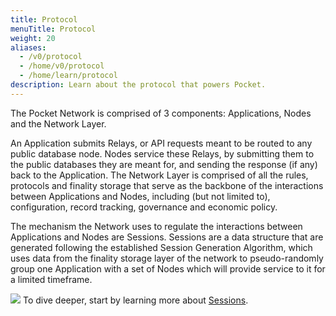 ```yaml
---
title: Protocol
menuTitle: Protocol
weight: 20
aliases:
  - /v0/protocol
  - /home/v0/protocol
  - /home/learn/protocol
description: Learn about the protocol that powers Pocket.
---
```



The Pocket Network is comprised of 3 components: Applications, Nodes and the Network Layer.

An Application submits Relays, or API requests meant to be routed to any public database node. Nodes service these Relays, by submitting them to the public databases they are meant for, and sending the response (if any) back to the Application. The Network Layer is comprised of all the rules, protocols and finality storage that serve as the backbone of the interactions between Applications and Nodes, including (but not limited to), configuration, record tracking, governance and economic policy.

The mechanism the Network uses to regulate the interactions between Applications and Nodes are Sessions. Sessions are a data structure that are generated following the established Session Generation Algorithm, which uses data from the finality storage layer of the network to pseudo-randomly group one Application with a set of Nodes which will provide service to it for a limited timeframe.

![](/images/mainnet-architecture.png)
To dive deeper, start by learning more about [Sessions](/learn/protocol/servicing/).
